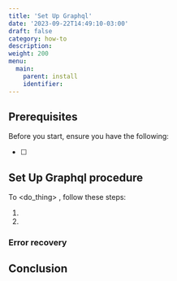 ```yaml
---
title: 'Set Up Graphql'
date: '2023-09-22T14:49:10-03:00'
draft: false
category: how-to
description:
weight: 200
menu:
  main:
    parent: install
    identifier:
---
```


<!-- Title must be a verb -->

<!-- Small intro explaining what task is, and why someone might do this task
Link to relevant explanations and reference topics, if needed -->

## Prerequisites

Before you start, ensure you have the following:

- [ ]

## Set Up Graphql procedure

<!-- if procedure is very long, consider using h3s -->

To <do_thing> , follow these steps:

1.
1.

<!--Define what success looks like -->

### Error recovery

<!-- Optional. Define common failure modes and how to recover -->

## Conclusion

<!--
Summarize what was done. Give an example of what success looks like.

Where applicable, provide links to next steps or to read more.
--->
